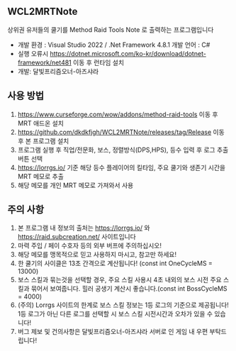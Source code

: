 ## **WCL2MRTNote**

상위권 유저들의 쿨기를 Method Raid Tools Note 로 출력하는 프로그램입니다

 - 개발 환경 : Visual Studio 2022 / .Net Framework 4.8.1 개발 언어 : C#
 - 실행 오류시 https://dotnet.microsoft.com/ko-kr/download/dotnet-framework/net481 이동 후 런타임 설치
-  개발: 달빛프리즘오너-아즈샤라

## **사용 방법**
1. https://www.curseforge.com/wow/addons/method-raid-tools 이동 후 MRT 애드온 설치
2. https://github.com/dkdkfjgh/WCL2MRTNote/releases/tag/Release 이동 후 본 프로그램 설치
3. 프로그램 실행 후 직업/전문화, 보스, 정렬방식(DPS,HPS), 등수 입력 후 로그 추출 버튼 선택
4. https://lorrgs.io/ 기준 해당 등수 플레이어의 킬타임, 주요 쿨기와 생존기 시간을 MRT 메모로 추출
5. 해당 메모를 개인 MRT 메모로 가져와서 사용

## **주의 사항**
1. 본 프로그램 내 정보의 출처는 https://lorrgs.io/ 와 https://raid.subcreation.net/ 사이트입니다
2. 마력 주입 / 페이 수호자 등의 외부 버프에 주의하십시오!
3. 해당 메모를 맹목적으로 믿고 사용하지 마시고, 참고만 하세요!
4. 한 쿨기의 사이클은 13초 간격으로 계산됩니다! (const int OneCycleMS = 13000)
5. 보스 스킬과 묶는것을 선택할 경우, 주요 스킬 사용시 4초 내외의 보스 시전 주요 스킬과 묶어서 보여줍니다. 힐러 공생기 계산시 좋습니다.(const int BossCycleMS = 4000)
6. (주의) Lorrgs 사이트의 한계로 보스 스킬 정보는 1등 로그의 기준으로 제공됩니다! 1등 로그가 아닌 다른 로그를 선택할 시 보스 스킬 시전시간과 오차가 있을 수 있습니다!
7. 버그 제보 및 건의사항은 달빛프리즘오너-아즈샤라 서버로 인 게임 내 우편 부탁드립니다!
